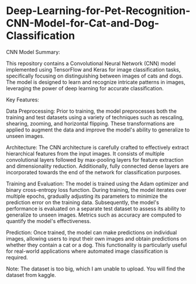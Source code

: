 # Deep-Learning-for-Pet-Recognition-CNN-Model-for-Cat-and-Dog-Classification
CNN Model Summary:

This repository contains a Convolutional Neural Network (CNN) model implemented using TensorFlow and Keras for image classification tasks, specifically focusing on distinguishing between images of cats and dogs. The model is designed to learn and recognize intricate patterns in images, leveraging the power of deep learning for accurate classification.

Key Features:

Data Preprocessing: Prior to training, the model preprocesses both the training and test datasets using a variety of techniques such as rescaling, shearing, zooming, and horizontal flipping. These transformations are applied to augment the data and improve the model's ability to generalize to unseen images.

Architecture: The CNN architecture is carefully crafted to effectively extract hierarchical features from the input images. It consists of multiple convolutional layers followed by max-pooling layers for feature extraction and dimensionality reduction. Additionally, fully connected dense layers are incorporated towards the end of the network for classification purposes.

Training and Evaluation: The model is trained using the Adam optimizer and binary cross-entropy loss function. During training, the model iterates over multiple epochs, gradually adjusting its parameters to minimize the prediction error on the training data. Subsequently, the model's performance is evaluated on a separate test dataset to assess its ability to generalize to unseen images. Metrics such as accuracy are computed to quantify the model's effectiveness.

Prediction: Once trained, the model can make predictions on individual images, allowing users to input their own images and obtain predictions on whether they contain a cat or a dog. This functionality is particularly useful for real-world applications where automated image classification is required.

Note: The dataset  is too big, which I am unable to upload. You will find the dataset from kaggle.

